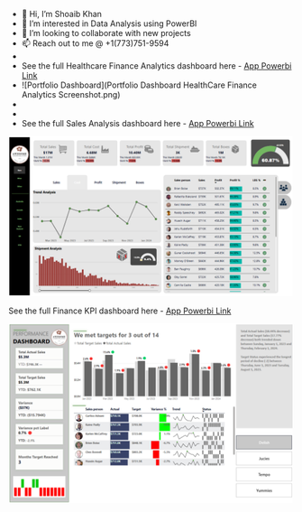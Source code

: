 - 👋 Hi, I’m Shoaib Khan
- 👀 I’m interested in Data Analysis using PowerBI  
- 💞️ I’m looking to collaborate with new projects
- 📫 Reach out to me @ +1(773)751-9594
-
- See the full Healthcare Finance Analytics dashboard here - [App Powerbi Link](https://app.powerbi.com/reportEmbed?reportId=2324339b-fa0b-415d-86c3-9915b9c58cb2&autoAuth=true&ctid=52d48b4c-a96a-4957-8557-71bd33686f3a)
- ![Portfolio Dashboard](Portfolio Dashboard HealthCare Finance Analytics Screenshot.png)
-
-
- See the full Sales Analysis dashboard here - [App Powerbi Link](https://app.powerbi.com/reportEmbed?reportId=0899fff0-0cf6-41a2-9717-56ddbd4462e4&autoAuth=true&ctid=52d48b4c-a96a-4957-8557-71bd33686f3a)

![Portfolio Dashboard](portfolio-dashboard-screenshot.png)

See the full Finance KPI dashboard here - [App Powerbi Link](https://app.powerbi.com/reportEmbed?reportId=b8c4a267-0764-4f21-8f70-391c269352f0&autoAuth=true&ctid=52d48b4c-a96a-4957-8557-71bd33686f3a)

![Portfolio Dashboard](Portfolio-dashboard-Finance-screenshot.png)

